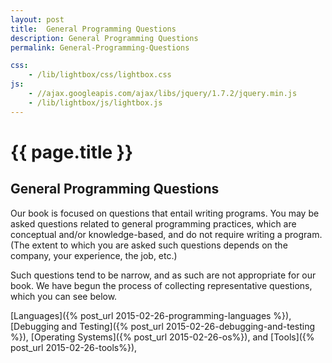 ```yaml
---
layout: post
title:  General Programming Questions
description: General Programming Questions
permalink: General-Programming-Questions

css:
    - /lib/lightbox/css/lightbox.css
js:
    - //ajax.googleapis.com/ajax/libs/jquery/1.7.2/jquery.min.js
    - /lib/lightbox/js/lightbox.js
---
```


{{ page.title }}
================

<h2>General Programming Questions</h2>

Our book is focused on questions that entail writing programs. You may be asked
questions related to general programming practices, which are conceptual and/or 
knowledge-based, and do not require writing a program. (The extent to which
you are asked such questions depends on the company, your experience, the job, etc.)

Such questions tend to be narrow, and as such are not appropriate for our book.
We have begun the process of collecting representative questions, which you can see below. 

[Languages]({% post_url 2015-02-26-programming-languages %}),
[Debugging and Testing]({% post_url 2015-02-26-debugging-and-testing %}), 
[Operating Systems]({% post_url 2015-02-26-os%}), and
[Tools]({% post_url 2015-02-26-tools%}), 
